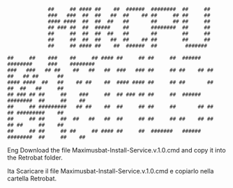 ```
             ##     ## #### ##    ##  ######  ########  ##     ## 
             ###   ###  ##  ##   ##  ##    ## ##     ## ##     ## 
             #### ####  ##  ##  ##   ##       ##     ## ##     ## 
             ## ### ##  ##  #####    ##       ########  ##     ## 
             ##     ##  ##  ##  ##   ##       ##        ##     ## 
             ##     ##  ##  ##   ##  ##    ## ##        ##     ## 
             ##     ## #### ##    ##  ######  ##         #######  

##     ##    ###    ##     ## #### ##     ## ##     ##  ######  ########     ###    ######## 
###   ###   ## ##    ##   ##   ##  ###   ### ##     ## ##    ## ##     ##   ## ##      ##    
#### ####  ##   ##    ## ##    ##  #### #### ##     ## ##       ##     ##  ##   ##     ##    
## ### ## ##     ##    ###     ##  ## ### ## ##     ##  ######  ########  ##     ##    ##    
##     ## #########   ## ##    ##  ##     ## ##     ##       ## ##     ## #########    ##    
##     ## ##     ##  ##   ##   ##  ##     ## ##     ## ##    ## ##     ## ##     ##    ##    
##     ## ##     ## ##     ## #### ##     ##  #######   ######  ########  ##     ##    ##    
```

Eng
Download the file Maximusbat-Install-Service.v.1.0.cmd and copy it into the Retrobat folder.

Ita
Scaricare il file Maximusbat-Install-Service.v.1.0.cmd e copiarlo nella cartella Retrobat.

